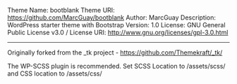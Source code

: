 Theme Name: bootblank
Theme URI: https://github.com/MarcGuay/bootblank
Author: MarcGuay
Description: WordPress starter theme with Bootstrap
Version: 1.0
License: GNU General Public License v3.0 /
License URI: http://www.gnu.org/licenses/gpl-3.0.html

*************************************************************

Originally forked from the _tk project - https://github.com/Themekraft/_tk/

The WP-SCSS plugin is recommended.  Set SCSS Location to /assets/scss/ and CSS location to /assets/css/
 